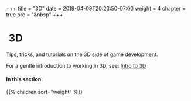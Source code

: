 +++
title = "3D"
date = 2019-04-09T20:23:50-07:00
weight = 4
chapter = true
pre = "<i class='fas fa-cube fa-fw'></i>&nbsp"
+++

# <i class='fas fa-cube'></i>&nbsp;3D

Tips, tricks, and tutorials on the 3D side of game development.

For a gentle introduction to working in 3D, see: [Intro to 3D](/godot_recipes/3.x/g101/3d/)

#### In this section:

{{% children  sort="weight" %}}